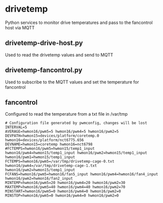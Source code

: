 # drivetemp
Python services to monitor drive temperatures and pass to the fancontrol host via MQTT


## drivetemp-drive-host.py

Used to read the drivetemp values and send to MQTT


## drivetemp-fancontrol.py

Used to subscribe to the MQTT values and set the temperature for fancontrol


## fancontrol

Configured to read the temperature from a txt file in /var/tmp

```
# Configuration file generated by pwmconfig, changes will be lost
INTERVAL=5
AVERAGE=hwmon16/pwm5=5 hwmon16/pwm4=5 hwmon16/pwm2=5
DEVPATH=hwmon15=devices/platform/coretemp.0 hwmon16=devices/platform/nct6775.656
DEVNAME=hwmon15=coretemp hwmon16=nct6798
#FCTEMPS=hwmon16/pwm5=hwmon15/temp1_input hwmon16/pwm4=hwmon15/temp1_input hwmon16/pwm2=hwmon15/temp1_input hwmon16/pwm1=hwmon15/temp1_input
FCTEMPS=hwmon16/pwm5=/var/tmp/drivetemp-cage-0.txt hwmon16/pwm4=/var/tmp/drivetemp-cage-1.txt hwmon16/pwm2=hwmon15/temp1_input
FCFANS=hwmon16/pwm5=hwmon16/fan5_input hwmon16/pwm4=hwmon16/fan4_input hwmon16/pwm2=hwmon16/fan2_input
MINTEMP=hwmon16/pwm5=20 hwmon16/pwm4=20 hwmon16/pwm2=30
MAXTEMP=hwmon16/pwm5=40 hwmon16/pwm4=40 hwmon16/pwm2=70
MINSTART=hwmon16/pwm5=0 hwmon16/pwm4=0 hwmon16/pwm2=0
MINSTOP=hwmon16/pwm5=0 hwmon16/pwm4=0 hwmon16/pwm2=0
```